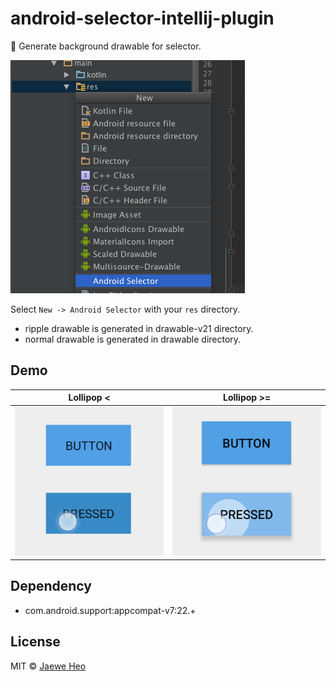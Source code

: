 # android-selector-intellij-plugin
:art: Generate background drawable for selector.

![screenshot](images/screenshot.png)

Select `New -> Android Selector` with your `res` directory.

- ripple drawable is generated in drawable-v21 directory.
- normal drawable is generated in drawable directory.


## Demo

| Lollipop &lt; | Lollipop &gt;= | 
|---------------|----------------|
| ![demo1][d1]  | ![demo2][d2]   |


## Dependency
- com.android.support:appcompat-v7:22.+


## License
MIT © [Jaewe Heo][importre]












[importre]: http://import.re
[d1]: images/demo1.png
[d2]: images/demo2.png
